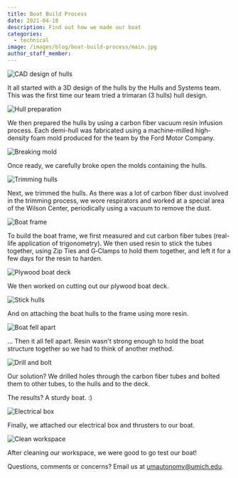 ```yaml
---
title: Boat Build Process
date: 2021-04-18
description: Find out how we made our boat
categories:
  - technical
image: /images/blog/boat-build-process/main.jpg
author_staff_member:
---
```


![CAD design of hulls](/images/blog/boat-build-process/cad.png)

It all started with a 3D design of the hulls by the Hulls and Systems team. This was the first time our team tried a trimaran (3 hulls) hull design.

![Hull preparation](/images/blog/boat-build-process/hull-prep.jpg)

We then prepared the hulls by using a carbon fiber vacuum resin infusion process. Each demi-hull was fabricated using a machine-milled high-density foam mold produced for the team by the Ford Motor Company.

![Breaking mold](/images/blog/boat-build-process/break-mold.jpg)

Once ready, we carefully broke open the molds containing the hulls.

![Trimming hulls](/images/blog/boat-build-process/trim-hull.jpg)

Next, we trimmed the hulls. As there was a lot of carbon fiber dust involved in the trimming process, we wore respirators and worked at a special area of the Wilson Center, periodically using a vacuum to remove the dust.

![Boat frame](/images/blog/boat-build-process/boat-frame.jpg)

To build the boat frame, we first measured and cut carbon fiber tubes (real-life application of trigonometry). We then used resin to stick the tubes together, using Zip Ties and G&#8209;Clamps to hold them together, and left it for a few days for the resin to harden.

![Plywood boat deck](/images/blog/boat-build-process/plywood-deck.jpg)

We then worked on cutting out our plywood boat deck.

![Stick hulls](/images/blog/boat-build-process/stick-hulls.jpg)

And on attaching the boat hulls to the frame using more resin.

![Boat fell apart](/images/blog/boat-build-process/fell-apart.jpg)

... Then it all fell apart. Resin wasn't strong enough to hold the boat structure together so we had to think of another method.

![Drill and bolt](/images/blog/boat-build-process/drill-and-bolt.jpg)

Our solution? We drilled holes through the carbon fiber tubes and bolted them to other tubes, to the hulls and to the deck.

The results? A sturdy boat. :)

![Electrical box](/images/blog/boat-build-process/electrical-box.jpg)

Finally, we attached our electrical box and thrusters to our boat.

![Clean workspace](/images/blog/boat-build-process/clean-workspace.jpg)

After cleaning our workspace, we were good to go test our boat!

Questions, comments or concerns? Email us at [umautonomy@umich.edu](mailto:umautonomy@umich.edu).

